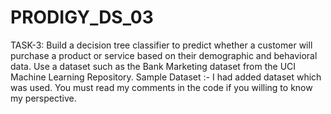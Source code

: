 # PRODIGY_DS_03
TASK-3: Build a decision tree classifier to predict whether a customer will purchase a product or service based on their demographic and behavioral data. Use a dataset such as the Bank Marketing dataset from the UCI Machine Learning Repository.
Sample Dataset :- I had added dataset which was used.
You must read my comments in the code if you willing to know my perspective.
